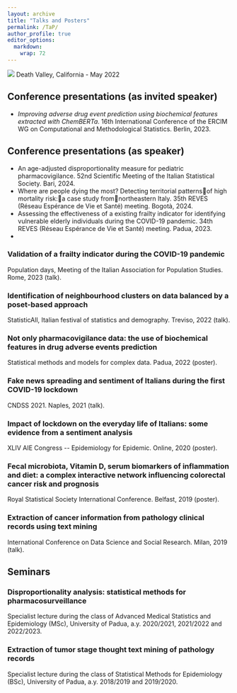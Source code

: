 ```yaml
---
layout: archive
title: "Talks and Posters"
permalink: /TaP/
author_profile: true
editor_options: 
  markdown: 
    wrap: 72
---
```


<img src="/images/deathvalley.jpeg"/> Death Valley, California - May
2022

## Conference presentations (as invited speaker)

-   *Improving adverse drug event prediction using biochemical features
    extracted with ChemBERTa*. 16th International Conference of the
    ERCIM WG on Computational and Methodological Statistics. Berlin,
    2023. 

## Conference presentations (as speaker)

-   An age-adjusted disproportionality measure for pediatric
    pharmacovigilance. 52nd Scientific Meeting of the Italian
    Statistical Society. Bari, 2024.
-   Where are people dying the most? Detecting territorial patternsof
    high mortality risk:a case study fromnortheastern Italy. 35th REVES
    (Réseau Espérance de Vie et Santé) meeting. Bogotà, 2024.
-   Assessing the effectiveness of a existing frailty indicator for
    identifying vulnerable elderly individuals during the COVID-19
    pandemic. 34th REVES (Réseau Espérance de Vie et Santé) meeting.
    Padua, 2023.
-   

### Validation of a frailty indicator during the COVID-19 pandemic

Population days, Meeting of the Italian Association for Population
Studies. Rome, 2023 (talk).

### Identification of neighbourhood clusters on data balanced by a poset-based approach

StatisticAll, Italian festival of statistics and demography. Treviso,
2022 (talk).

### Not only pharmacovigilance data: the use of biochemical features in drug adverse events prediction

Statistical methods and models for complex data. Padua, 2022 (poster).

### Fake news spreading and sentiment of Italians during the first COVID-19 lockdown

CNDSS 2021. Naples, 2021 (talk).

### Impact of lockdown on the everyday life of Italians: some evidence from a sentiment analysis

XLIV AIE Congress -- Epidemiology for Epidemic. Online, 2020 (poster).

### Fecal microbiota, Vitamin D, serum biomarkers of inflammation and diet: a complex interactive network influencing colorectal cancer risk and prognosis

Royal Statistical Society International Conference. Belfast, 2019
(poster).

### Extraction of cancer information from pathology clinical records using text mining

International Conference on Data Science and Social Research. Milan,
2019 (talk).

## Seminars

### Disproportionality analysis: statistical methods for pharmacosurveillance

Specialist lecture during the class of Advanced Medical Statistics and
Epidemiology (MSc), University of Padua, a.y. 2020/2021, 2021/2022 and
2022/2023.

### Extraction of tumor stage thought text mining of pathology records

Specialist lecture during the class of Statistical Methods for
Epidemiology (BSc), University of Padua, a.y. 2018/2019 and 2019/2020.
